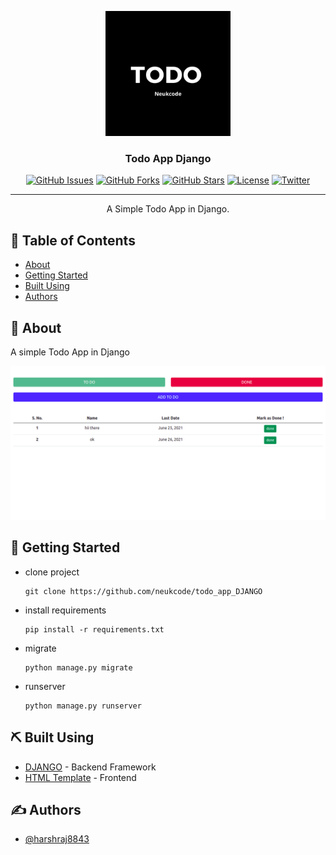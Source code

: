 <p align="center">
  <a href="" rel="noopener">
 <img width=200px height=200px src="project/logo.png" alt="TODO APP"></a>
</p>

<h3 align="center">Todo App Django</h3>

<div align="center">

[![GitHub Issues](https://img.shields.io/github/issues/neukcode/todo_app_DJANGO)](https://github.com/neukcode/todo_app_DJANGO/issues) [![GitHub Forks](https://img.shields.io/github/forks/neukcode/todo_app_DJANGO)](https://github.com/neukcode/todo_app_DJANGO/network/members) [![GitHub Stars](https://img.shields.io/github/stars/neukcode/todo_app_DJANGO)](https://github.com/neukcode/todo_app_DJANGO/stargazers) [![License](https://img.shields.io/github/license/neukcode/todo_app_DJANGO)](https://github.com/neukcode/todo_app_DJANGO/blob/master/LICENSE.md) [![Twitter](https://img.shields.io/twitter/url?url=https://twitter.com/neukcode?style=social)](https://twitter.com/neukcode)

</div>

---

<p align="center"> A Simple Todo App in Django.
    <br> 
</p>

## 📝 Table of Contents

- [About](#about)
- [Getting Started](#getting_started)
- [Built Using](#built_using)
- [Authors](#authors)

## 🧐 About <a name = "about"></a>

A simple Todo App in Django

<p align="center">
 <img src="project/image.png" alt="TODO APP">
</p>

## 🏁 Getting Started <a name = "getting_started"></a>

- clone project
  ```
  git clone https://github.com/neukcode/todo_app_DJANGO
  ```
- install requirements
  ```
  pip install -r requirements.txt
  ```
- migrate
  ```
  python manage.py migrate
  ```
- runserver
  ```
  python manage.py runserver
  ```

## ⛏️ Built Using <a name = "built_using"></a>

- [DJANGO](https://www.djangoproject.com/) - Backend Framework
- [HTML Template](https://github.com/neukcode/todo-app-html-template) - Frontend

## ✍️ Authors <a name = "authors"></a>

- [@harshraj8843](https://github.com/harshraj8843)